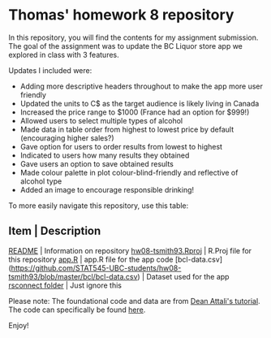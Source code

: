 # Thomas' homework 8 repository 

In this repository, you will find the contents for my assignment submission. The goal of the assignment was to update the BC Liquor store app we explored in class with 3 features.

Updates I included were:

- Adding more descriptive headers throughout to make the app more user friendly
- Updated the units to C$ as the target audience is likely living in Canada
- Increased the price range to $1000 (France had an option for $999!)
- Allowed users to select multiple types of alcohol
- Made data in table order from highest to lowest price by default (encouraging higher sales?)
- Gave option for users to order results from lowest to highest
- Indicated to users how many results they obtained
- Gave users an option to save obtained results
- Made colour palette in plot colour-blind-friendly and reflective of alcohol type
- Added an image to encourage responsible drinking!

To more easily navigate this repository, use this table:

Item | Description
------------------
[README](https://github.com/STAT545-UBC-students/hw08-tsmith93/blob/master/README.md) | Information on repository
[hw08-tsmith93.Rproj](https://github.com/STAT545-UBC-students/hw08-tsmith93/blob/master/hw08-tsmith93.Rproj) | R.Proj file for this repository
[app.R](https://github.com/STAT545-UBC-students/hw08-tsmith93/blob/master/bcl/app.R) | app.R file for the app code
[bcl-data.csv]
(https://github.com/STAT545-UBC-students/hw08-tsmith93/blob/master/bcl/bcl-data.csv) | Dataset used for the app
[rsconnect folder](https://github.com/STAT545-UBC-students/hw08-tsmith93/tree/master/bcl/rsconnect/shinyapps.io/temsmith) | Just ignore this 


Please note: The foundational code and data are from [Dean Attali's tutorial](https://deanattali.com/blog/building-shiny-apps-tutorial). The code can specifically be found [here](https://deanattali.com/blog/building-shiny-apps-tutorial/#12-final-shiny-app-code).

Enjoy!

